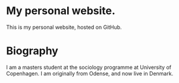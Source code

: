 # My personal website.

This is my personal website, hosted on GitHub.

# Biography

I am a masters student at the sociology programme at University of Copenhagen. I am originally from Odense, and now live in Denmark.


